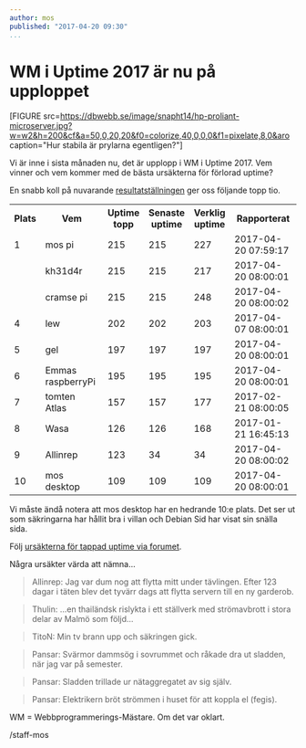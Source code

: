 ```yaml
---
author: mos
published: "2017-04-20 09:30"
...
```

WM i Uptime 2017 är nu på upploppet
======================================


[FIGURE src=https://dbwebb.se/image/snapht14/hp-proliant-microserver.jpg?w=w2&h=200&cf&a=50,0,20,20&f0=colorize,40,0,0,0&f1=pixelate,8,0&aro caption="Hur stabila är prylarna egentligen?"]

Vi är inne i sista månaden nu, det är upplopp i WM i Uptime 2017. Vem vinner och vem kommer med de bästa ursäkterna för förlorad uptime?

<!--more-->

En snabb koll på nuvarande [resultatställningen](//uptime.dbwebb.se/) ger oss följande topp tio.

<table>
    <tr>
        <th>Plats</th>
        <th>Vem</th>
        <th><span title="Högsta noterade uptime under tävlingsperioden - denna är det vi tävlar med">Uptime<br>topp</span></th>
        <th><span title="Senast rapporterad uptime (nuvarande uptime), kan vara mindre än toppnoteringen om servern startat om...">Senaste<br>uptime</span></th>
        <th><span title="Rapporterad verklig uptime (utom tävlan - men ändå - lets showoff)">Verklig<br>uptime</span></th>
        <th>Rapporterat</th>
    </tr>
    <tr>
        <td>1</td>
        <td>mos pi</td>
        <td class="right">215</td>
        <td class="right">215</td>
        <td class="right">227</td>
        <td class="center">2017-04-20 07:59:17</td>
    </tr>    <tr>
        <td></td>
        <td>kh31d4r</td>
        <td class="right">215</td>
        <td class="right">215</td>
        <td class="right">217</td>
        <td class="center">2017-04-20 08:00:01</td>
    </tr>    <tr>
        <td></td>
        <td>cramse pi</td>
        <td class="right">215</td>
        <td class="right">215</td>
        <td class="right">248</td>
        <td class="center">2017-04-20 08:00:02</td>
    </tr>    <tr class="old">
        <td>4</td>
        <td>lew</td>
        <td class="right">202</td>
        <td class="right">202</td>
        <td class="right">203</td>
        <td class="center">2017-04-07 08:00:01</td>
    </tr>    <tr>
        <td>5</td>
        <td>gel</td>
        <td class="right">197</td>
        <td class="right">197</td>
        <td class="right">197</td>
        <td class="center">2017-04-20 08:00:01</td>
    </tr>    <tr>
        <td>6</td>
        <td>Emmas raspberryPi</td>
        <td class="right">195</td>
        <td class="right">195</td>
        <td class="right">195</td>
        <td class="center">2017-04-20 08:00:01</td>
    </tr>    <tr class="old">
        <td>7</td>
        <td>tomten Atlas</td>
        <td class="right">157</td>
        <td class="right">157</td>
        <td class="right">177</td>
        <td class="center">2017-02-21 08:00:05</td>
    </tr>    <tr class="old">
        <td>8</td>
        <td>Wasa</td>
        <td class="right">126</td>
        <td class="right">126</td>
        <td class="right">168</td>
        <td class="center">2017-01-21 16:45:13</td>
    </tr>    <tr>
        <td>9</td>
        <td>Allinrep</td>
        <td class="right">123</td>
        <td class="right">34</td>
        <td class="right">34</td>
        <td class="center">2017-04-20 08:00:02</td>
    </tr>    <tr>
        <td>10</td>
        <td>mos desktop</td>
        <td class="right">109</td>
        <td class="right">109</td>
        <td class="right">109</td>
        <td class="center">2017-04-20 08:00:01</td>
    </tr>
</table>

Vi måste ändå notera att mos desktop har en hedrande 10:e plats. Det ser ut som säkringarna har hållit bra i villan och Debian Sid har visat sin snälla sida.

Följ [ursäkterna för tappad uptime via forumet](https://dbwebb.se/t/5595).

Några ursäkter värda att nämna...

> Allinrep: Jag var dum nog att flytta mitt under tävlingen. Efter 123 dagar i täten blev det tyvärr dags att flytta servern till en ny garderob. 

> Thulin: ...en thailändsk rislykta i ett ställverk med strömavbrott i stora delar av Malmö som följd...

> TitoN: Min tv brann upp och säkringen gick.

> Pansar: Svärmor dammsög i sovrummet och råkade dra ut sladden, när jag var på semester.

> Pansar: Sladden trillade ur nätaggregatet av sig själv.

> Pansar: Elektrikern bröt strömmen i huset för att koppla el (fegis).

WM = Webbprogrammerings-Mästare. Om det var oklart.


/staff-mos
